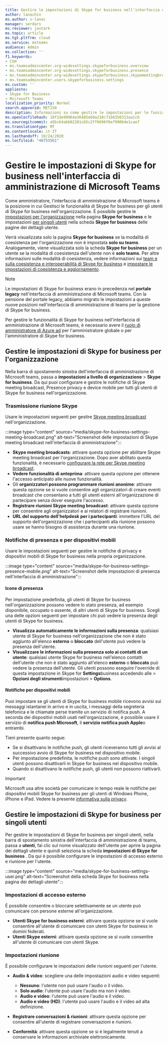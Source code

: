 ```yaml
---
title: Gestire le impostazioni di Skype for business nell'interfaccia di amministrazione di Microsoft Teams
author: lanachin
ms.author: v-lanac
manager: serdars
ms.reviewer: jastark
ms.topic: article
ms.tgt.pltfrm: cloud
ms.service: msteams
audience: Admin
ms.collection: ''
f1.keywords:
- CSH
- ms.teamsadmincenter.org-widesettings.skypeforbusiness.overview
- ms.teamsadmincenter.org-widesettings.skypeforbusiness.presence
- ms.teamsadmincenter.org-widesettings.skypeforbusiness.skypemeetingbroadcast
- ms.teamsadmincenter.users.skypeforbusiness.settings
ms.custom: ''
appliesto:
- Skype for Business
- Microsoft Teams
localization_priority: Normal
search.appverid: MET150
description: Informazioni su come gestire le impostazioni per le funzionalità di Skype for business nell'interfaccia di amministrazione di Microsoft teams.
ms.openlocfilehash: 18f1de99964a36485e69a210c71b6350313aa1cb
ms.sourcegitcommit: a5bc64abb02201cb5c2ff6696f6ef99064e1cae7
ms.translationtype: MT
ms.contentlocale: it-IT
ms.lasthandoff: 10/24/2020
ms.locfileid: "48753561"
---
```

# <a name="manage-skype-for-business-settings-in-the-microsoft-teams-admin-center"></a>Gestire le impostazioni di Skype for business nell'interfaccia di amministrazione di Microsoft Teams

<!-- Bookmark used by Context Sensitive Help (CSH). Do not delete. -->
<a name="sfb-settings"> </a>
<!-- Do not remove the bookmark link above. -->

Come amministratore, l'interfaccia di amministrazione di Microsoft teams è la posizione in cui Gestisci le funzionalità di Skype for business per gli utenti di Skype for business nell'organizzazione. È possibile gestire le [impostazioni per l'organizzazione](#manage-skype-for-business-settings-for-your-organization) nella pagina **Skype for business** e le impostazioni [per singoli utenti](#manage-skype-for-business-settings-for-individual-users) nella scheda **Skype for business** delle pagine dei dettagli utente.

Verrà visualizzata solo la pagina **Skype for business** se la modalità di coesistenza per l'organizzazione non è impostata **solo su teams**. Analogamente, viene visualizzata solo la scheda **Skype for business** per un utente se la modalità di coesistenza dell'utente non è **solo teams**. Per altre informazioni sulle modalità di coesistenza, vedere informazioni sui [team e sulla coesistenza e interoperabilità di Skype for business](teams-and-skypeforbusiness-coexistence-and-interoperability.md) e [impostare le impostazioni di coesistenza e aggiornamento](setting-your-coexistence-and-upgrade-settings.md).

> [!NOTE]
> Le impostazioni di Skype for business erano in precedenza nel **portale legacy** nell'interfaccia di amministrazione di Microsoft teams. Con la pensione del portale legacy, abbiamo migrato le impostazioni a queste nuove posizioni nell'interfaccia di amministrazione di teams per la gestione di Skype for business.

Per gestire le funzionalità di Skype for business nell'interfaccia di amministrazione di Microsoft teams, è necessario avere il [ruolo di amministratore di Azure ad](https://docs.microsoft.com/azure/active-directory/roles/permissions-reference) per l'amministratore globale o per l'amministratore di Skype for business.

## <a name="manage-skype-for-business-settings-for-your-organization"></a>Gestire le impostazioni di Skype for business per l'organizzazione

Nella barra di spostamento sinistra dell'interfaccia di amministrazione di Microsoft teams, passa a **impostazioni a livello di organizzazione**  >  **Skype for business**. Da qui puoi configurare e gestire le notifiche di Skype meeting broadcast, Presence privacy e device mobile per tutti gli utenti di Skype for business nell'organizzazione.

### <a name="skype-meeting-broadcast"></a>Trasmissione riunione Skype

<!-- Bookmark used by Context Sensitive Help (CSH). Do not delete. -->
<a name="sfb-org-wide-broadcast"> </a>
<!-- Do not remove the bookmark link above. -->

Usare le impostazioni seguenti per gestire [Skype meeting broadcast](https://support.microsoft.com/office/what-is-a-skype-meeting-broadcast-c472c76b-21f1-4e4b-ab58-329a6c33757d) nell'organizzazione.

:::image type="content" source="media/skype-for-business-settings-meeting-broadcast.png" alt-text="Screenshot delle impostazioni di Skype meeting broadcast nell'interfaccia di amministrazione":::

- **Skype meeting broadcasts**: attivare questa opzione per abilitare Skype meeting broadcast per l'organizzazione. Dopo aver abilitato questa funzionalità, è necessario [configurare la rete per Skype meeting broadcast](https://docs.microsoft.com/skypeforbusiness/set-up-your-network-for-skype-meeting-broadcast/set-up-your-network-for-skype-meeting-broadcast).
- **Vedere funzionalità di anteprima**: attivare questa opzione per ottenere l'accesso anticipato alle nuove funzionalità.
- Gli **organizzatori possono programmare riunioni anonime**: attivare questa opzione se si vuole consentire agli organizzatori di creare eventi broadcast che consentano a tutti gli utenti esterni all'organizzazione di partecipare senza dover eseguire l'accesso. 
- **Registrare riunioni Skype meeting broadcast**: attivare questa opzione per consentire agli organizzatori e ai relatori di registrare riunioni.  
- **URL del supporto dell'helpdesk per i partecipanti**: immettere l'URL del supporto dell'organizzazione che i partecipanti alla riunione possono usare se hanno bisogno di assistenza durante una riunione.

### <a name="presence-and-mobile-notifications"></a>Notifiche di presenza e per dispositivi mobili

<!-- Bookmark used by Context Sensitive Help (CSH). Do not delete. -->
<a name="sfb-org-wide-presence-mobile"> </a>
<!-- Do not remove the bookmark link above. -->


Usare le impostazioni seguenti per gestire le notifiche di privacy e dispositivi mobili di Skype for business nella propria organizzazione.

:::image type="content" source="media/skype-for-business-settings-presence-mobile.png" alt-text="Screenshot delle impostazioni di presenza nell'interfaccia di amministrazione":::

#### <a name="presence"></a>Icone di presenza

Per impostazione predefinita, gli utenti di Skype for business nell'organizzazione possono vedere lo stato presenza, ad esempio disponibile, occupato o assente, di altri utenti di Skype for business. Scegli una delle opzioni seguenti per impostare chi può vedere la presenza degli utenti di Skype for business.

- **Visualizza automaticamente le informazioni sulla presenza**: qualsiasi utente di Skype for business nell'organizzazione che non è stato aggiunto all'elenco **esterno** o **bloccato** dell'utente può vedere la presenza dell'utente.
- **Visualizzare le informazioni sulla presenza solo ai contatti di un utente**: qualsiasi utente Skype for business nell'elenco contatti dell'utente che non è stato aggiunto all'elenco **esterno** o **bloccato** può vedere la presenza dell'utente. Gli utenti possono eseguire l'override di questa impostazione in Skype for **Settings**business accedendo alle  >  **Opzioni degli strumenti**impostazioni  >  **Options**.

#### <a name="mobile-notifications"></a>Notifiche per dispositivi mobili

Puoi impostare se gli utenti di Skype for business mobile ricevono avvisi sui messaggi istantanei in arrivo e in uscita, i messaggi della segreteria telefonica e le chiamate perse tramite un servizio di notifica push. A seconda dei dispositivi mobili usati nell'organizzazione, è possibile usare il servizio di **notifica push Microsoft**, il **servizio notifica push Apple**o entrambi.

Tieni presente quanto segue:

- Se si disattivano le notifiche push, gli utenti riceveranno tutti gli avvisi al successivo avvio di Skype for business nel dispositivo mobile.
- Per impostazione predefinita, le notifiche push sono attivate. I singoli utenti possono disattivarli in Skype for business nel dispositivo mobile.
- Quando si disattivano le notifiche push, gli utenti non possono riattivarli. 

> [!IMPORTANT]
> Microsoft usa altre società per comunicare in tempo reale le notifiche per dispositivi mobili Skype for business per gli utenti di Windows Phone, iPhone e iPad. Vedere la presente [informativa sulla privacy](https://go.microsoft.com/fwlink/p/?linkid=247732).

## <a name="manage-skype-for-business-settings-for-individual-users"></a>Gestire le impostazioni di Skype for business per singoli utenti

<!-- Bookmark used by Context Sensitive Help (CSH). Do not delete. -->
<a name="sfb-user-settings"> </a>
<!-- Do not remove the bookmark link above. -->

Per gestire le impostazioni di Skype for business per singoli utenti, nella barra di spostamento sinistra dell'interfaccia di amministrazione di teams, passa a **utenti**, fai clic sul nome visualizzato dell'utente per aprire la pagina dei dettagli utente e quindi seleziona la scheda **impostazioni di Skype for business** . Da qui è possibile configurare le impostazioni di accesso esterno e riunione per l'utente.

:::image type="content" source="media/skype-for-business-settings-user.png" alt-text="Screenshot della scheda Skype for business nella pagina dei dettagli utente":::

### <a name="external-access-settings"></a>Impostazioni di accesso esterno

È possibile consentire o bloccare selettivamente se un utente può comunicare con persone esterne all'organizzazione.

- **Utenti Skype for business esterni**: attivare questa opzione se si vuole consentire all'utente di comunicare con utenti Skype for business in domini federati.
- **Utenti Skype esterni**: attivare questa opzione se si vuole consentire all'utente di comunicare con utenti Skype. 

### <a name="meeting-settings"></a>Impostazioni riunione

È possibile configurare le impostazioni delle riunioni seguenti per l'utente.

- **Audio & video**: scegliere una delle impostazioni audio e video seguenti:

    - **Nessuno**: l'utente non può usare l'audio o il video.
    - **Solo audio**: l'utente può usare l'audio ma non il video.
    - **Audio e video**: l'utente può usare l'audio e il video.
    - **Audio e video (HD)**: l'utente può usare l'audio e il video ad alta definizione.
    
- **Registrare conversazioni & riunioni**: attivare questa opzione per consentire all'utente di registrare conversazioni e riunioni.
- **Conformità**: attivare questa opzione se si è legalmente tenuti a conservare le informazioni archiviate elettronicamente. 
